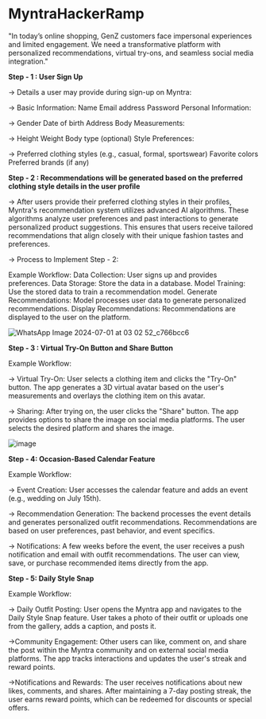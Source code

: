 # MyntraHackerRamp

"In today’s online shopping, GenZ customers face impersonal experiences and limited engagement. We need a transformative platform with personalized recommendations, virtual try-ons, and seamless social media integration."

**Step - 1 : User Sign Up**

-> Details a user may provide during sign-up on Myntra:

-> Basic Information:
    Name
    Email address
    Password
    Personal Information:

-> Gender
    Date of birth
    Address
    Body Measurements:

-> Height
    Weight
    Body type (optional)
    Style Preferences:

-> Preferred clothing styles (e.g., casual, formal, sportswear)
    Favorite colors
    Preferred brands (if any)



**Step - 2 : Recommendations will be generated based on the preferred clothing style details in the user profile**


-> After users provide their preferred clothing styles in their profiles, Myntra's recommendation system utilizes advanced AI algorithms. These algorithms analyze user preferences and past interactions to generate personalized product suggestions. This ensures that users receive tailored recommendations that align closely with their unique fashion tastes and preferences.


-> Process to Implement Step - 2:

Example Workflow:
Data Collection: User signs up and provides preferences.
Data Storage: Store the data in a database.
Model Training: Use the stored data to train a recommendation model.
Generate Recommendations: Model processes user data to generate personalized recommendations.
Display Recommendations: Recommendations are displayed to the user on the platform.



![WhatsApp Image 2024-07-01 at 03 02 52_c766bcc6](https://github.com/RIZWANASHAIK333/MyntraHackerRamp/assets/123793579/bd88e438-83db-4ea4-bec5-d9fa24bc8981)


**Step - 3 :  Virtual Try-On Button and Share Button**


Example Workflow:

-> Virtual Try-On:
User selects a clothing item and clicks the "Try-On" button.
The app generates a 3D virtual avatar based on the user's measurements and overlays the clothing item on this avatar.

-> Sharing:
After trying on, the user clicks the "Share" button.
The app provides options to share the image on social media platforms.
The user selects the desired platform and shares the image.


![image](https://github.com/RIZWANASHAIK333/MyntraHackerRamp/assets/123793579/61d5ce99-2404-47aa-bc80-9ed1c91a2023)



**Step - 4: Occasion-Based Calendar Feature**

Example Workflow:

-> Event Creation:
User accesses the calendar feature and adds an event (e.g., wedding on July 15th).

-> Recommendation Generation:
The backend processes the event details and generates personalized outfit recommendations.
Recommendations are based on user preferences, past behavior, and event specifics.

-> Notifications:
A few weeks before the event, the user receives a push notification and email with outfit recommendations.
The user can view, save, or purchase recommended items directly from the app.


**Step - 5: Daily Style Snap**

Example Workflow:

-> Daily Outfit Posting:
User opens the Myntra app and navigates to the Daily Style Snap feature.
User takes a photo of their outfit or uploads one from the gallery, adds a caption, and posts it.

->Community Engagement:
Other users can like, comment on, and share the post within the Myntra community and on external social media platforms.
The app tracks interactions and updates the user's streak and reward points.

->Notifications and Rewards:
The user receives notifications about new likes, comments, and shares.
After maintaining a 7-day posting streak, the user earns reward points, which can be redeemed for discounts or special offers.



